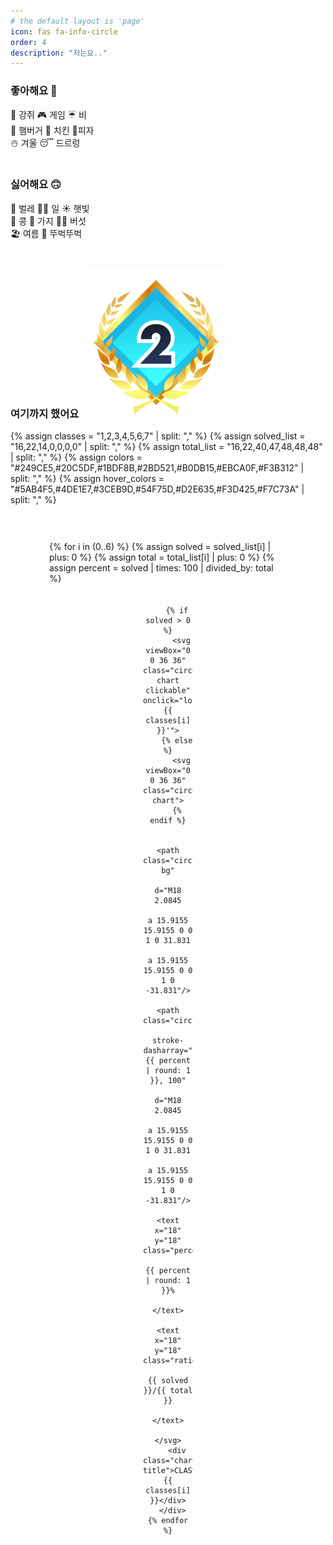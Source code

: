 ```yaml
---
# the default layout is 'page'
icon: fas fa-info-circle
order: 4
description: "저는요.."
---
```


### 좋아해요 🙂
🐶 강쥐 🎮 게임 ☔️ 비\
🍔 햄버거 🍗 치킨 🍕피자\
☃️ 겨울 😴 드르렁\
<br>

### 싫어해요 🙃
🦟 벌레 🧑‍💻 일 ☀️ 햇빛\
🫘 콩 🍆 가지 🍄‍🟫 버섯\
🏖️ 여름 🚶 뚜벅뚜벅\
<br>

### 여기까지 했어요 [![현재 진행 배지](/assets/class/c2g.svg)](https://solved.ac/class)

{% assign classes = "1,2,3,4,5,6,7" | split: "," %}
{% assign solved_list = "16,22,14,0,0,0,0" | split: "," %}
{% assign total_list = "16,22,40,47,48,48,48" | split: "," %}
{% assign colors = "#249CE5,#20C5DF,#1BDF8B,#2BD521,#B0DB15,#EBCA0F,#F3B312" | split: "," %}
{% assign hover_colors = "#5AB4F5,#4DE1E7,#3CEB9D,#54F75D,#D2E635,#F3D425,#F7C73A" | split: "," %}

<div class="chart-wrapper">
  <div class="chart-container">
    {% for i in (0..6) %}
      {% assign solved = solved_list[i] | plus: 0 %}
      {% assign total = total_list[i] | plus: 0 %}
      {% assign percent = solved | times: 100 | divided_by: total %}
      <div class="chart-item" style="--chart-color: {{ colors[i] }}; --chart-hover-color: {{ hover_colors[i] }}; --percent: {{ percent }}">

        {% if solved > 0 %}
          <svg viewBox="0 0 36 36" class="circular-chart clickable" onclick="location.href='/categories/class-{{ classes[i] }}'">
        {% else %}
          <svg viewBox="0 0 36 36" class="circular-chart">
        {% endif %}

            <path class="circle-bg"
                  d="M18 2.0845
                     a 15.9155 15.9155 0 0 1 0 31.831
                     a 15.9155 15.9155 0 0 1 0 -31.831"/>
            <path class="circle"
                  stroke-dasharray="{{ percent | round: 1 }}, 100"
                  d="M18 2.0845
                     a 15.9155 15.9155 0 0 1 0 31.831
                     a 15.9155 15.9155 0 0 1 0 -31.831"/>
            <text x="18" y="18" class="percentage">
              {{ percent | round: 1 }}%
            </text>
            <text x="18" y="18" class="ratio">
              {{ solved }}/{{ total }}
            </text>
          </svg>
        <div class="chart-title">CLASS {{ classes[i] }}</div>
      </div>
    {% endfor %}
  </div>
</div>

<style>
.me-2 {
  display: inline-flex;
  align-items: center;
}

.chart-wrapper {
  border: 1px solid var(--text-color);
  border-radius: 16px;
  padding: 24px 20px;
  margin-top: 24px;
  overflow: hidden;
}

.chart-container {
  display: grid;
  grid-template-columns: repeat(7, 80px);
  justify-content: center;
  gap: 20px;
  margin-top: 10px;
}

.chart-item {
  text-align: center;
  width: 80px;
  position: relative;
  box-sizing: border-box;
}

.circular-chart {
  display: block;
  margin: auto;
  max-width: 80px;
  transition: transform 0.15s ease;
}

.circular-chart:hover {
  animation: bounceScale 0.6s cubic-bezier(.28,.84,.42,1.2) forwards;
}

.circular-chart.clickable {
  cursor: pointer;
}

.circular-chart.clickable:active {
  transform: scale(0.95);
}

.circular-chart:hover .circle {
  stroke: var(--chart-hover-color);
}

.circular-chart:hover .percentage {
  opacity: 0;
}

.circular-chart:hover .ratio {
  opacity: 1;
}

@keyframes bounceScale {
  0%   { transform: scale(1); }
  40%  { transform: scale(1.15); }
  55%  { transform: scale(1.10); }
  70%  { transform: scale(1.13); }
  85%  { transform: scale(1.11); }
  100% { transform: scale(1.12); }
}

.circle-bg {
  fill: none;
  stroke: #dddfe0;
  stroke-width: 4;
}

.circle {
  fill: none;
  stroke: var(--chart-color);
  stroke-width: 4;
  stroke-linecap: round;
  stroke-dasharray: 0 100;
  animation: fillCircle 1.6s ease forwards;
  transition: stroke 0.3s ease;
}

@keyframes fillCircle {
  from { stroke-dasharray: 0, 100; }
  to { stroke-dasharray: var(--percent), 100; }
}

.percentage,
.ratio {
  font-size: 6px;
  text-anchor: middle;
  dominant-baseline: middle;
  font-weight: bold;
  pointer-events: none;
  transition: opacity 0.3s ease;
  fill: var(--text-color);
}

.ratio {
  opacity: 0;
}

.chart-title {
  margin-top: 4px;
  font-size: 14px;
  font-weight: bold;
}

/* 4) 브레이크포인트: 2줄(4+3)로 전환 — Flex + 고정 최대폭 = 정확히 4개/줄 */
@media (max-width: 1200px) {
  .chart-container {
    display: flex;                 /* Grid → Flex로 변경 */
    flex-wrap: wrap;               /* 줄바꿈 */
    gap: 20px;
    justify-content: center;       /* 각 줄과 마지막 줄 모두 가운데 */
    max-width: calc((80px * 4) + (20px * 3)); /* 4칸 폭 + 3개의 gap = 정확히 4개/줄 */
    margin: 10px auto 0;           /* 컨테이너 자체를 가운데 */
  }
}

/* 더 좁아져도 4+3 유지: 아이템/간격만 살짝 축소 */
@media (max-width: 900px) {
  .chart-container {
    gap: 16px;
    max-width: calc((70px * 4) + (16px * 3)); /* 축소된 4칸 폭 */
  }
  .chart-item { width: 70px; }
  .circular-chart { max-width: 70px; }
  .chart-title { font-size: 12px; }
}

@media (max-width: 480px) {
  .chart-container {
    gap: 12px;
    max-width: calc((60px * 4) + (12px * 3));
  }
  .chart-item { width: 60px; }
  .circular-chart { max-width: 60px; }
  .chart-title { font-size: 11px; }
}

.img-link img {
  width: 1.8rem;
  height: auto;
  transition: all 0.25s ease;
  cursor: pointer;
  margin-left: 0.2rem;
}

.img-link:hover img {
  transform: scale(1.08);
  filter: drop-shadow(0 2px 4px rgba(0, 0, 0, 0.25));
}
</style>
